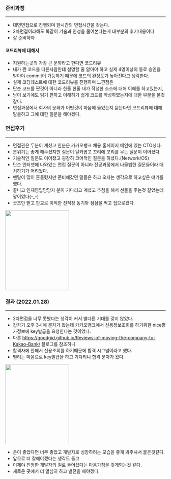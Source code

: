 ### 준비과정
---
* 대면면접으로 진행되며 한시간의 면접시간을 갖는다.
* 2차면접이라해도 똑같이 기술과 인성을 물어본다는게 대부분의 후기내용이다
* 잘 준비하자

#### 코드리뷰에 대해서
* 지원하는곳의 가장 큰 문화라고 한다면 코드리뷰
* 내가 짠 코드를 다른사람한테 설명할 줄 알아야 하고 실제 4명이상의 동료 승인을 받아야 commit이 가능하기 때문에 코드의 완성도가 높아진다고 생각한다.
* 실제 코딩테스트에 대한 코드리뷰를 진행하며 느낀점은
* 단순 코드를 짠것이 아니라 한줄 한줄 내가 작성한 소스에 대해 이해를 하고있는지,
* 남이 보기에도 읽기 편하고 이해하기 쉽게 코드를 작성하였는지에 대한 부분을 본것같다.
* 면접과정에서 회사의 문화가 어떤것이 마음에 들었는지 묻는다면 코드리뷰에 대해 말을하고 그에 대한 질문을 해야겠다.

### 면접후기
---
* 면접관은 두분이 계셨고 한분은 카카오뱅크 채용 홈페이지 메인에 있는 CTO셨다.
* 분위기는 좋게 해주셨지만 질문이 날카롭고 꼬리에 꼬리를 무는 질문이 이어졌다.
* 기술적인 질문도 이어졌고 굉장히 코어적인 질문을 하셨다.(Network/OS)
* 단순 인터넷에 나와있는 면접 질문이 아니라 전공과정에서 나올법한 질문들이라 대처하기가 어려웠다.
* 멘탈이 많이 흔들렸지만 준비해갔던 말들은 하고 오자는 생각으로 하고싶은 얘기를 했다.
* 끝나고 인재영입담당자 분이 기다리고 계셨고 추첨을 해서 선물을 주는것 같았는데 꽝이었다(-_-)
* 굿즈만 받고 판교로 이직한 전직장 동기와 점심을 먹고 집으로왔다.
<img src="https://user-images.githubusercontent.com/41403898/151538168-9a57d778-3397-436d-9e1d-9293936916aa.jpeg" width="200" height="250" />

### 결과 (2022.01.28)
---
* 2차면접을 너무 못봤다는 생각이 커서 별다른 기대를 갖지 않았다.
* 갑자기 오후 3시에 문자가 왔는데 카카오뱅크에서 신용정보조회를 하기위한 nice평가정보에 key발급을 요청한다는 것이었다.
* 다른 https://goodgid.github.io/Reviews-of-moving-the-company-to-Kakao-Bank/ 블로그를 참조하니
* 합격자에 한해서 신용조회를 하기때문에 합격 시그널이라고 했다.
* 떨리는 마음으로 key발급을 하고 기다리니 합격 문자가 왔다.
<img src="https://user-images.githubusercontent.com/41403898/151539110-f818c6d1-31ca-43bb-b78b-ccb5455dcb60.png" width="200" height="250" />

* 운이 좋았다면 너무 좋았고 개발자로 성장하려는 모습을 좋게 봐주셔서 붙은것같다.
* 앞으로 더 잘해야겠다는 생각도 들고
* 이제야 진정한 개발자의 길로 들어섰다는 마음가짐을 갖게되는것 같다.
* 새로운 곳에서 더 열심히 하고 발전을 해야겠다.
